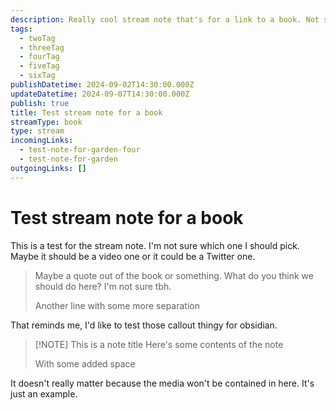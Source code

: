 ```yaml
---
description: Really cool stream note that's for a link to a book. Not sure if I thought this through, cause a book note would be extensive. Maybe this is just a quote or highlight or something?
tags:
  - twoTag
  - threeTag
  - fourTag
  - fiveTag
  - sixTag
publishDatetime: 2024-09-02T14:30:00.000Z
updateDatetime: 2024-09-07T14:30:00.000Z
publish: true
title: Test stream note for a book
streamType: book
type: stream
incomingLinks:
  - test-note-for-garden-four
  - test-note-for-garden
outgoingLinks: []
---
```


# Test stream note for a book

This is a test for the stream note. I'm not sure which one I should pick. Maybe it should be a video one or it could be a Twitter one.

> Maybe a quote out of the book or something. What do you think we should do here? I'm not sure tbh.
>
> Another line with some more separation

That reminds me, I'd like to test those callout thingy for obsidian.

> [!NOTE] This is a note title
> Here's some contents of the note
>
> With some added space

It doesn't really matter because the media won't be contained in here. It's just an example.
